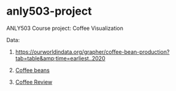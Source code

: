 # anly503-project

ANLY503 Course project: Coffee Visualization 

Data:

1. <https://ourworldindata.org/grapher/coffee-bean-production?tab=table&amp;time=earliest..2020>

2. [Coffee beans](https://www.kaggle.com/datasets/volpatto/coffee-quality-database-from-cqi)

3. [Coffee Review](https://www.kaggle.com/datasets/schmoyote/coffee-reviews-dataset?resource=download)
